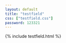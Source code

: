 ```yaml
---
layout: default
title: "testfield"
css: ["testfield.css"]
password: 123321
---
```

{% include testfield.html %}